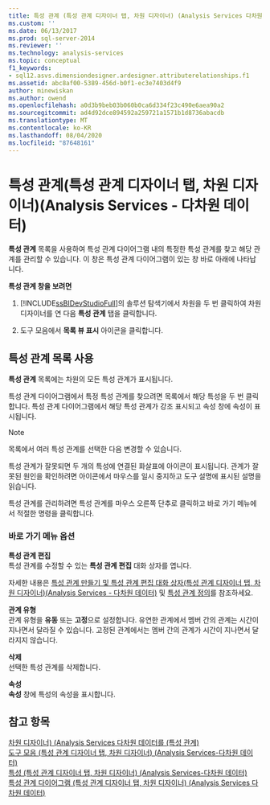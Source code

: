```yaml
---
title: 특성 관계 (특성 관계 디자이너 탭, 차원 디자이너) (Analysis Services 다차원 데이터) | Microsoft Docs
ms.custom: ''
ms.date: 06/13/2017
ms.prod: sql-server-2014
ms.reviewer: ''
ms.technology: analysis-services
ms.topic: conceptual
f1_keywords:
- sql12.asvs.dimensiondesigner.ardesigner.attributerelationships.f1
ms.assetid: abc8af00-5389-456d-b0f1-ec3e7403d4f9
author: minewiskan
ms.author: owend
ms.openlocfilehash: a0d3b9beb03b060b0ca6d334f23c490e6aea90a2
ms.sourcegitcommit: ad4d92dce894592a259721a1571b1d8736abacdb
ms.translationtype: MT
ms.contentlocale: ko-KR
ms.lasthandoff: 08/04/2020
ms.locfileid: "87648161"
---
```

# <a name="attribute-relationships-attribute-relationship-designer-tab-dimension-designer-analysis-services---multidimensional-data"></a>특성 관계(특성 관계 디자이너 탭, 차원 디자이너)(Analysis Services - 다차원 데이터)
  **특성 관계** 목록을 사용하여 특성 관계 다이어그램 내의 특정한 특성 관계를 찾고 해당 관계를 관리할 수 있습니다. 이 창은 특성 관계 다이어그램이 있는 창 바로 아래에 나타납니다.  
  
 **특성 관계 창을 보려면**  
  
1.  [!INCLUDE[ssBIDevStudioFull](../includes/ssbidevstudiofull-md.md)]의 솔루션 탐색기에서 차원을 두 번 클릭하여 차원 디자이너를 연 다음 **특성 관계** 탭을 클릭합니다.  
  
2.  도구 모음에서 **목록 뷰 표시** 아이콘을 클릭합니다.  
  
## <a name="using-the-attribute-relationships-list"></a>특성 관계 목록 사용  
 **특성 관계** 목록에는 차원의 모든 특성 관계가 표시됩니다.  
  
 특성 관계 다이어그램에서 특정 특성 관계를 찾으려면 목록에서 해당 특성을 두 번 클릭합니다. 특성 관계 다이어그램에서 해당 특성 관계가 강조 표시되고 속성 창에 속성이 표시됩니다.  
  
> [!NOTE]  
>  목록에서 여러 특성 관계를 선택한 다음 변경할 수 있습니다.  
  
 특성 관계가 잘못되면 두 개의 특성에 연결된 화살표에 아이콘이 표시됩니다. 관계가 잘못된 원인을 확인하려면 아이콘에서 마우스를 일시 중지하고 도구 설명에 표시된 설명을 읽습니다.  
  
 특성 관계를 관리하려면 특성 관계를 마우스 오른쪽 단추로 클릭하고 바로 가기 메뉴에서 적절한 명령을 클릭합니다.  
  
### <a name="shortcut-menu-options"></a>바로 가기 메뉴 옵션  
 **특성 관계 편집**  
 특성 관계를 수정할 수 있는 **특성 관계 편집** 대화 상자를 엽니다.  
  
 자세한 내용은 [특성 관계 만들기 및 특성 관계 편집 대화 상자&#40;특성 관계 디자이너 탭, 차원 디자이너&#41;&#40;Analysis Services - 다차원 데이터&#41;](create-edit-attribute-relationships-dialog-boxes-analysis-services-multidimensional-data.md) 및 [특성 관계 정의](multidimensional-models/attribute-relationships-define.md)를 참조하세요.  
  
 **관계 유형**  
 관계 유형을 **유동** 또는 **고정**으로 설정합니다. 유연한 관계에서 멤버 간의 관계는 시간이 지나면서 달라질 수 있습니다. 고정된 관계에서는 멤버 간의 관계가 시간이 지나면서 달라지지 않습니다.  
  
 **삭제**  
 선택한 특성 관계를 삭제합니다.  
  
 **속성**  
 **속성** 창에 특성의 속성을 표시합니다.  
  
## <a name="see-also"></a>참고 항목  
 [차원 디자이너&#41; &#40;Analysis Services 다차원 데이터를 &#40;특성 관계&#41;](attribute-relationships-dimension-designer-analysis-services-multidimensional-data.md)   
 [도구 모음 &#40;특성 관계 디자이너 탭, 차원 디자이너&#41; &#40;Analysis Services-다차원 데이터&#41;](toolbar-attribute-relationship-dimension-designer-analysis-services-multidimensional-data.md)   
 [특성 &#40;특성 관계 디자이너 탭, 차원 디자이너&#41; &#40;Analysis Services-다차원 데이터&#41;](attributes-designer-tab-dimension-designer-analysis-services-multidimensional-data.md)   
 [특성 관계 다이어그램 &#40;특성 관계 디자이너 탭, 차원 디자이너&#41; &#40;Analysis Services 다차원 데이터&#41;](attribute-relationship-diagram-analysis-services-multidimensional-data.md)  
  
  
